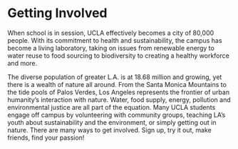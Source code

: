# Getting Involved

When school is in session, UCLA effectively becomes a city of 80,000 people. With its commitment to health and sustainability, the campus has become a living laboratory, taking on issues from renewable energy to water reuse to food sourcing to biodiversity to creating a healthy workforce and more.

The diverse population of greater L.A. is at 18.68 million and growing, yet there is a wealth of nature all around. From the Santa Monica Mountains to the tide pools of Palos Verdes, Los Angeles represents the frontier of urban humanity’s interaction with nature. Water, food supply, energy, pollution and environmental justice are all part of the equation. Many UCLA students engage off campus by volunteering with community groups, teaching LA’s youth about sustainability and the environment, or simply getting out in nature. There are many ways to get involved. Sign up, try it out, make friends, find your passion!


